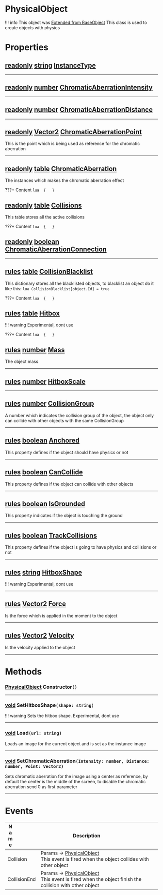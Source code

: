 # PhysicalObject
!!! info 
	 This object was [Extended from BaseObject](BaseObject.md)
This class is used to create objects with physics
	 
 
# Properties

## [readonly](readonly.md) [string](string.md) <u>InstanceType</u> 

___
## [readonly](readonly.md) [number](number.md) <u>ChromaticAberrationIntensity</u> 

___
## [readonly](readonly.md) [number](number.md) <u>ChromaticAberrationDistance</u> 

___
## [readonly](readonly.md) [Vector2](Vector2.md) <u>ChromaticAberrationPoint</u> 
This is the point which is being used as reference for the chromatic aberration
		
___
## [readonly](readonly.md) [table](table.md) <u>ChromaticAberration</u> 
The instances which makes the chromatic aberration effect
		 
???+ Content 
	```lua 
	{ 	} 
	```
## [readonly](readonly.md) [table](table.md) <u>Collisions</u> 
This table stores all the active collisions
		 
???+ Content 
	```lua 
	{ 	} 
	```
## [readonly](readonly.md) [boolean](boolean.md) <u>ChromaticAberrationConnection</u> 

___
## [rules](rules.md) [table](table.md) <u>CollisionBlacklist</u> 
This dictionary stores all the blacklisted objects, to blacklist an object do it like this:
		```lua
		CollisionBlacklist[object.Id] = true
		```
		 
???+ Content 
	```lua 
	{ 	} 
	```
## [rules](rules.md) [table](table.md) <u>Hitbox</u> 
!!! warning 
			Experimental, dont use
		 
???+ Content 
	```lua 
	{ 	} 
	```
## [rules](rules.md) [number](number.md) <u>Mass</u> 
The object mass
		
___
## [rules](rules.md) [number](number.md) <u>HitboxScale</u> 

___
## [rules](rules.md) [number](number.md) <u>CollisionGroup</u> 
A number which indicates the collision group of the object, the object only can collide with other objects with the same CollisionGroup
		
___
## [rules](rules.md) [boolean](boolean.md) <u>Anchored</u> 
This property defines if the object should have physics or not
		
___
## [rules](rules.md) [boolean](boolean.md) <u>CanCollide</u> 
This property defines if the object can collide with other objects
		
___
## [rules](rules.md) [boolean](boolean.md) <u>IsGrounded</u> 
This property indicates if the object is touching the ground
		
___
## [rules](rules.md) [boolean](boolean.md) <u>TrackCollisions</u> 
This property defines if the object is going to have physics and collisions or not
		
___
## [rules](rules.md) [string](string.md) <u>HitboxShape</u> 
!!! warning 
			Experimental, dont use
	
___
## [rules](rules.md) [Vector2](Vector2.md) <u>Force</u> 
Is the force which is applied in the moment to the object
		
___
## [rules](rules.md) [Vector2](Vector2.md) <u>Velocity</u> 
Is the velocity applied to the object
		
___


# Methods

### [PhysicalObject](PhysicalObject.md) Constructor`()` 

___
### [void](https://create.roblox.com/docs/scripting/luau/nil) SetHitboxShape`(shape: string)` 
!!! warning 
		Sets the hitbox shape. Experimental, dont use
	
___
### [void](https://create.roblox.com/docs/scripting/luau/nil) Load`(url: string)` 
Loads an image for the current object and is set as the instance image
	
___
### [void](https://create.roblox.com/docs/scripting/luau/nil) SetChromaticAberration`(Intensity: number, Distance: number, Point: Vector2)` 
Sets chromatic aberration for the image using a center as reference, by default the center is the middle of the screen, 
	to disable the chromatic aberration send 0 as first parameter
	
___

# Events
|<div style="width:20%; max-size: 20%">Name</div>|<div style="width:80%; max-size: 80%">Description</div>|
|---|---|
|Collision|Params -> [PhysicalObject](PhysicalObject.md)<br>This event is fired when the object collides with other object<br>|
|CollisionEnd|Params -> [PhysicalObject](PhysicalObject.md)<br>This event is fired when the object finish the collision with other object<br>|



